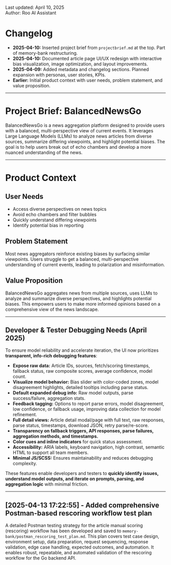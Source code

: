 <!-- Metadata -->
Last updated: April 10, 2025  
Author: Roo AI Assistant

# Changelog
- **2025-04-10:** Inserted project brief from `projectbrief.md` at the top. Part of memory-bank restructuring.
- **2025-04-10:** Documented article page UI/UX redesign with interactive bias visualization, image optimization, and layout improvements.
- **2025-04-09:** Added metadata and changelog sections. Planned expansion with personas, user stories, KPIs.
- **Earlier:** Initial product context with user needs, problem statement, and value proposition.

---

# Project Brief: BalancedNewsGo

BalancedNewsGo is a news aggregation platform designed to provide users with a balanced, multi-perspective view of current events. It leverages Large Language Models (LLMs) to analyze news articles from diverse sources, summarize differing viewpoints, and highlight potential biases. The goal is to help users break out of echo chambers and develop a more nuanced understanding of the news.

---

# Product Context

## User Needs
- Access diverse perspectives on news topics
- Avoid echo chambers and filter bubbles
- Quickly understand differing viewpoints
- Identify potential bias in reporting

## Problem Statement
Most news aggregators reinforce existing biases by surfacing similar viewpoints. Users struggle to get a balanced, multi-perspective understanding of current events, leading to polarization and misinformation.

## Value Proposition
BalancedNewsGo aggregates news from multiple sources, uses LLMs to analyze and summarize diverse perspectives, and highlights potential biases. This empowers users to make more informed opinions based on a comprehensive view of the news landscape.

---

## Developer & Tester Debugging Needs (April 2025)

To ensure model reliability and accelerate iteration, the UI now prioritizes **transparent, info-rich debugging features**:

- **Expose raw data:** Article IDs, sources, fetch/scoring timestamps, fallback status, raw composite scores, average confidence, model count.
- **Visualize model behavior:** Bias slider with color-coded zones, model disagreement highlights, detailed tooltips including parse status.
- **Default expanded debug info:** Raw model outputs, parse success/failure, aggregation stats.
- **Feedback tagging:** Options to report parse errors, model disagreement, low confidence, or fallback usage, improving data collection for model refinement.
- **Full detail views:** Article detail modal/page with full text, raw responses, parse status, timestamps, download JSON, retry parse/re-score.
- **Transparency on fallback triggers, API responses, parse failures, aggregation methods, and timestamps.**
- **Color cues and inline indicators** for quick status assessment.
- **Accessibility:** ARIA labels, keyboard navigation, high contrast, semantic HTML to support all team members.
- **Minimal JS/SCSS:** Ensures maintainability and reduces debugging complexity.

These features enable developers and testers to **quickly identify issues, understand model outputs, and iterate on prompts, parsing, and aggregation logic** with minimal friction.

---

## [2025-04-13 17:22:55] - Added comprehensive Postman-based rescoring workflow test plan

A detailed Postman testing strategy for the article manual scoring (rescoring) workflow has been developed and saved to `memory-bank/postman_rescoring_test_plan.md`. This plan covers test case design, environment setup, data preparation, request sequencing, response validation, edge case handling, expected outcomes, and automation. It enables robust, repeatable, and automated validation of the rescoring workflow for the Go backend API.